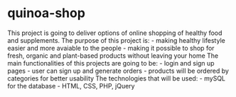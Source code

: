# quinoa-shop
  This project is going to deliver options of online shopping of healthy food  and supplements.    The purpose of this project is:   - making healthy lifestyle easier and more avaiable to the people  - making it possible to shop for fresh, organic and plant-based      products  without leaving your home The main functionalities of this projects are going to be:  - login and sign up pages  - user can sign up and generate orders   - products will be ordered by categories for better usability  The technologies that will be used: - mySQL for the database - HTML, CSS, PHP, jQuery 
